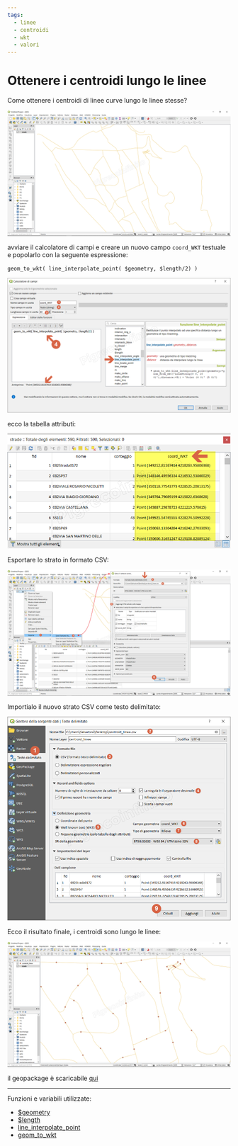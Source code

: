 ```yaml
---
tags:
  - linee
  - centroidi
  - wkt
  - valori
---
```


# Ottenere i centroidi lungo le linee

Come ottenere i centroidi di linee curve lungo le linee stesse?

[![tema](../img/esempi/centroid_linee/centroid_linee1.png)](../img/esempi/centroid_linee/centroid_linee1.png)

avviare il calcolatore di campi e creare un nuovo campo `coord_WKT` testuale e popolarlo con la seguente espressione:

```
geom_to_wkt( line_interpolate_point( $geometry, $length/2) )
```

[![tema](../img/esempi/centroid_linee/centroid_linee2.png)](../img/esempi/centroid_linee/centroid_linee2.png)

ecco la tabella attributi:

[![tema](../img/esempi/centroid_linee/centroid_linee3.png)](../img/esempi/centroid_linee/centroid_linee3.png)

Esportare lo strato in formato CSV:

[![tema](../img/esempi/centroid_linee/centroid_linee4.png)](../img/esempi/centroid_linee/centroid_linee4.png)

Importialo il nuovo strato CSV come testo delimitato:

[![tema](../img/esempi/centroid_linee/centroid_linee5.png)](../img/esempi/centroid_linee/centroid_linee5.png)

Ecco il risultato finale, i centroidi sono lungo le linee:

[![tema](../img/esempi/centroid_linee/centroid_linee6.png)](../img/esempi/centroid_linee/centroid_linee6.png)

il geopackage è scaricabile [qui](https://github.com/gbvitrano/HfcQGIS/blob/master/esempi/dati_esempi.zip?raw=true)

---

Funzioni e variabili utilizzate:

* [$geometry](../gr_funzioni/geometria/geometria_unico.md#geometry)
* [$length](../gr_funzioni/geometria/geometria_unico.md#length)
* [line_interpolate_point](../gr_funzioni/geometria/geometria_unico.md#line_interpolate_point.)
* [geom_to_wkt](../gr_funzioni/geometria/geometria_unico.md#geom_to_wkt)